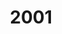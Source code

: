---
title: '2001'
countries:
- country: AUS
  indice: 0.422412134517513
- country: AUT
  indice: 0.35962712305065725
- country: BEL
  indice: 0.404626179465222
- country: CZE
  indice: 0.31880149079194486
- country: DNK
  indice: 0.39315506161057234
- country: FIN
  indice: 0.3452834355623707
- country: FRA
  indice: 0.4284150083442227
- country: DEU
  indice: 0.3990107696957351
- country: GRC
  indice: 0.3868586709330887
- country: HUN
  indice: 0.35717352480097236
- country: ISL
  indice: 0.3769460793238572
- country: IRL
  indice: 0.3520487138380335
- country: ITA
  indice: 0.3902184011219138
- country: JPN
  indice: 0.37236638481394146
- country: KOR
  indice: 0.34120076152413714
- country: LUX
  indice: 0.5009360615657191
- country: MEX
  indice: 0.33214208169267845
- country: NLD
  indice: 0.41932562878017016
- country: NZL
  indice: 0.40039275186010376
- country: NOR
  indice: 0.3530036981282523
- country: POL
  indice: 0.3451491179207366
- country: PRT
  indice: 0.37450168001058587
- country: SVK
  indice: 0.34548610111194555
- country: ESP
  indice: 0.3525828368206283
- country: SWE
  indice: 0.3905958479157781
- country: CHE
  indice: 0.4054828130400297
- country: TUR
  indice: 0.32771688742089405
- country: GBR
  indice: 0.4425744356280213
- country: CHL
  indice: 0.3546720758438224
- country: CHN
  indice: 0.2628401771156081
- country: EST
  indice: 0.3655148070238632
- country: SVN
  indice: 0.344733595473306
- country: ZAF
  indice: 0.38700711651691
- country: EA
  indice: 0.39687189125212147
- country: EU
  indice: 0.3935832404901106
- country: USA
  indice: 0.4510612789072716
- country: ISR
  indice: 0.43820092848735376
- country: CAN
  indice: 0.39593230396245543
- country: BRA
  indice: 0.41834895747654455
- country: LVA
  indice: 0.35778292408528345
- country: CRI
  indice: 0.35124483903563447
- country: LTU
  indice: 0.3219941181289631
---